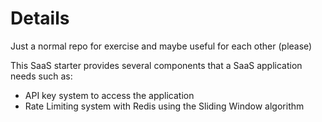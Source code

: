 <h1>Details</h1>
<p>Just a normal repo for exercise and maybe useful for each other (please)</p>
<p>This SaaS starter provides several components that a SaaS application needs such as:</p>

<ul>
<li>API key system to access the application</li>
<li>Rate Limiting system with Redis using the Sliding Window algorithm</li>
</ul>